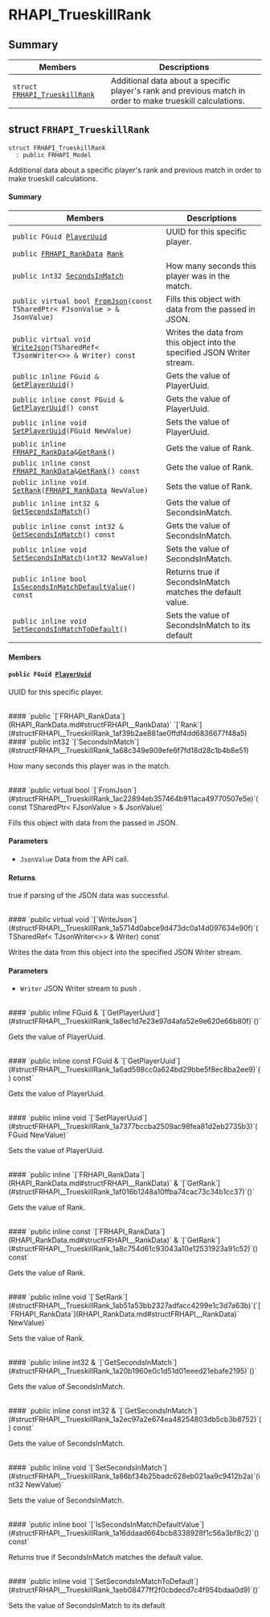 # RHAPI_TrueskillRank <a id="group__RHAPI__TrueskillRank"></a>

## Summary

 Members                        | Descriptions                                
--------------------------------|---------------------------------------------
`struct `[`FRHAPI_TrueskillRank`](#structFRHAPI__TrueskillRank) | Additional data about a specific player&#39;s rank and previous match in order to make trueskill calculations.

## struct `FRHAPI_TrueskillRank` <a id="structFRHAPI__TrueskillRank"></a>

```
struct FRHAPI_TrueskillRank
  : public FRHAPI_Model
```

Additional data about a specific player&#39;s rank and previous match in order to make trueskill calculations.

#### Summary

 Members                        | Descriptions                                
--------------------------------|---------------------------------------------
`public FGuid `[`PlayerUuid`](#structFRHAPI__TrueskillRank_1aedadea66bbdcec5f82b8a349283d068c) | UUID for this specific player.
`public `[`FRHAPI_RankData`](RHAPI_RankData.md#structFRHAPI__RankData)` `[`Rank`](#structFRHAPI__TrueskillRank_1af39b2ae881ae0ffdf4dd6836677f48a5) | 
`public int32 `[`SecondsInMatch`](#structFRHAPI__TrueskillRank_1a68c349e909efe6f7fd18d28c1b4b8e51) | How many seconds this player was in the match.
`public virtual bool `[`FromJson`](#structFRHAPI__TrueskillRank_1ac22894eb357464b911aca49770507e5e)`(const TSharedPtr< FJsonValue > & JsonValue)` | Fills this object with data from the passed in JSON.
`public virtual void `[`WriteJson`](#structFRHAPI__TrueskillRank_1a5714d0abce9d473dc0a14d097634e90f)`(TSharedRef< TJsonWriter<>> & Writer) const` | Writes the data from this object into the specified JSON Writer stream.
`public inline FGuid & `[`GetPlayerUuid`](#structFRHAPI__TrueskillRank_1a8ec1d7e23e97d4afa52e9e620e66b80f)`()` | Gets the value of PlayerUuid.
`public inline const FGuid & `[`GetPlayerUuid`](#structFRHAPI__TrueskillRank_1a6ad598cc0a624bd29bbe5f8ec8ba2ee9)`() const` | Gets the value of PlayerUuid.
`public inline void `[`SetPlayerUuid`](#structFRHAPI__TrueskillRank_1a7377bccba2509ac98fea81d2eb2735b3)`(FGuid NewValue)` | Sets the value of PlayerUuid.
`public inline `[`FRHAPI_RankData`](RHAPI_RankData.md#structFRHAPI__RankData)` & `[`GetRank`](#structFRHAPI__TrueskillRank_1af016b1248a10ffba74cac73c34b1cc37)`()` | Gets the value of Rank.
`public inline const `[`FRHAPI_RankData`](RHAPI_RankData.md#structFRHAPI__RankData)` & `[`GetRank`](#structFRHAPI__TrueskillRank_1a8c754d61c93043a10e12531923a91c52)`() const` | Gets the value of Rank.
`public inline void `[`SetRank`](#structFRHAPI__TrueskillRank_1ab51a53bb2327adfacc4299e1c3d7a63b)`(`[`FRHAPI_RankData`](RHAPI_RankData.md#structFRHAPI__RankData)` NewValue)` | Sets the value of Rank.
`public inline int32 & `[`GetSecondsInMatch`](#structFRHAPI__TrueskillRank_1a20b1960e0c1d51d01eeed21ebafe2195)`()` | Gets the value of SecondsInMatch.
`public inline const int32 & `[`GetSecondsInMatch`](#structFRHAPI__TrueskillRank_1a2ec97a2e674ea48254803db5cb3b8752)`() const` | Gets the value of SecondsInMatch.
`public inline void `[`SetSecondsInMatch`](#structFRHAPI__TrueskillRank_1a86bf34b25badc628eb021aa9c9412b2a)`(int32 NewValue)` | Sets the value of SecondsInMatch.
`public inline bool `[`IsSecondsInMatchDefaultValue`](#structFRHAPI__TrueskillRank_1a16ddaad664bcb8338928f1c56a3bf8c2)`() const` | Returns true if SecondsInMatch matches the default value.
`public inline void `[`SetSecondsInMatchToDefault`](#structFRHAPI__TrueskillRank_1aeb08477ff2f0cbdecd7c4f954bdaa0d9)`()` | Sets the value of SecondsInMatch to its default

#### Members

#### `public FGuid `[`PlayerUuid`](#structFRHAPI__TrueskillRank_1aedadea66bbdcec5f82b8a349283d068c) <a id="structFRHAPI__TrueskillRank_1aedadea66bbdcec5f82b8a349283d068c"></a>

UUID for this specific player.

<br>
#### `public `[`FRHAPI_RankData`](RHAPI_RankData.md#structFRHAPI__RankData)` `[`Rank`](#structFRHAPI__TrueskillRank_1af39b2ae881ae0ffdf4dd6836677f48a5) <a id="structFRHAPI__TrueskillRank_1af39b2ae881ae0ffdf4dd6836677f48a5"></a>

<br>
#### `public int32 `[`SecondsInMatch`](#structFRHAPI__TrueskillRank_1a68c349e909efe6f7fd18d28c1b4b8e51) <a id="structFRHAPI__TrueskillRank_1a68c349e909efe6f7fd18d28c1b4b8e51"></a>

How many seconds this player was in the match.

<br>
#### `public virtual bool `[`FromJson`](#structFRHAPI__TrueskillRank_1ac22894eb357464b911aca49770507e5e)`(const TSharedPtr< FJsonValue > & JsonValue)` <a id="structFRHAPI__TrueskillRank_1ac22894eb357464b911aca49770507e5e"></a>

Fills this object with data from the passed in JSON.

#### Parameters
* `JsonValue` Data from the API call.

#### Returns
true if parsing of the JSON data was successful.

<br>
#### `public virtual void `[`WriteJson`](#structFRHAPI__TrueskillRank_1a5714d0abce9d473dc0a14d097634e90f)`(TSharedRef< TJsonWriter<>> & Writer) const` <a id="structFRHAPI__TrueskillRank_1a5714d0abce9d473dc0a14d097634e90f"></a>

Writes the data from this object into the specified JSON Writer stream.

#### Parameters
* `Writer` JSON Writer stream to push .

<br>
#### `public inline FGuid & `[`GetPlayerUuid`](#structFRHAPI__TrueskillRank_1a8ec1d7e23e97d4afa52e9e620e66b80f)`()` <a id="structFRHAPI__TrueskillRank_1a8ec1d7e23e97d4afa52e9e620e66b80f"></a>

Gets the value of PlayerUuid.

<br>
#### `public inline const FGuid & `[`GetPlayerUuid`](#structFRHAPI__TrueskillRank_1a6ad598cc0a624bd29bbe5f8ec8ba2ee9)`() const` <a id="structFRHAPI__TrueskillRank_1a6ad598cc0a624bd29bbe5f8ec8ba2ee9"></a>

Gets the value of PlayerUuid.

<br>
#### `public inline void `[`SetPlayerUuid`](#structFRHAPI__TrueskillRank_1a7377bccba2509ac98fea81d2eb2735b3)`(FGuid NewValue)` <a id="structFRHAPI__TrueskillRank_1a7377bccba2509ac98fea81d2eb2735b3"></a>

Sets the value of PlayerUuid.

<br>
#### `public inline `[`FRHAPI_RankData`](RHAPI_RankData.md#structFRHAPI__RankData)` & `[`GetRank`](#structFRHAPI__TrueskillRank_1af016b1248a10ffba74cac73c34b1cc37)`()` <a id="structFRHAPI__TrueskillRank_1af016b1248a10ffba74cac73c34b1cc37"></a>

Gets the value of Rank.

<br>
#### `public inline const `[`FRHAPI_RankData`](RHAPI_RankData.md#structFRHAPI__RankData)` & `[`GetRank`](#structFRHAPI__TrueskillRank_1a8c754d61c93043a10e12531923a91c52)`() const` <a id="structFRHAPI__TrueskillRank_1a8c754d61c93043a10e12531923a91c52"></a>

Gets the value of Rank.

<br>
#### `public inline void `[`SetRank`](#structFRHAPI__TrueskillRank_1ab51a53bb2327adfacc4299e1c3d7a63b)`(`[`FRHAPI_RankData`](RHAPI_RankData.md#structFRHAPI__RankData)` NewValue)` <a id="structFRHAPI__TrueskillRank_1ab51a53bb2327adfacc4299e1c3d7a63b"></a>

Sets the value of Rank.

<br>
#### `public inline int32 & `[`GetSecondsInMatch`](#structFRHAPI__TrueskillRank_1a20b1960e0c1d51d01eeed21ebafe2195)`()` <a id="structFRHAPI__TrueskillRank_1a20b1960e0c1d51d01eeed21ebafe2195"></a>

Gets the value of SecondsInMatch.

<br>
#### `public inline const int32 & `[`GetSecondsInMatch`](#structFRHAPI__TrueskillRank_1a2ec97a2e674ea48254803db5cb3b8752)`() const` <a id="structFRHAPI__TrueskillRank_1a2ec97a2e674ea48254803db5cb3b8752"></a>

Gets the value of SecondsInMatch.

<br>
#### `public inline void `[`SetSecondsInMatch`](#structFRHAPI__TrueskillRank_1a86bf34b25badc628eb021aa9c9412b2a)`(int32 NewValue)` <a id="structFRHAPI__TrueskillRank_1a86bf34b25badc628eb021aa9c9412b2a"></a>

Sets the value of SecondsInMatch.

<br>
#### `public inline bool `[`IsSecondsInMatchDefaultValue`](#structFRHAPI__TrueskillRank_1a16ddaad664bcb8338928f1c56a3bf8c2)`() const` <a id="structFRHAPI__TrueskillRank_1a16ddaad664bcb8338928f1c56a3bf8c2"></a>

Returns true if SecondsInMatch matches the default value.

<br>
#### `public inline void `[`SetSecondsInMatchToDefault`](#structFRHAPI__TrueskillRank_1aeb08477ff2f0cbdecd7c4f954bdaa0d9)`()` <a id="structFRHAPI__TrueskillRank_1aeb08477ff2f0cbdecd7c4f954bdaa0d9"></a>

Sets the value of SecondsInMatch to its default

<br>
